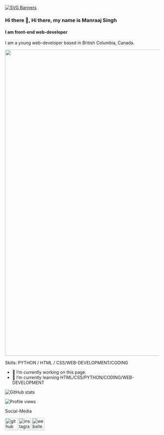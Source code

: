 [![SVG Banners](https://svg-banners.vercel.app/api?type=origin&text1=RAAJ2005&text2=Web-Developer&width=800&height=400)](https://github.com/Akshay090/svg-banners)


### Hi there 👋, Hi there, my name is Manraaj Singh
#### I am front-end web-developer
I am a young web-developer based in British Columbia, Canada.

<img src="https://media2.giphy.com/media/vGU8HPEygX9D2/giphy.gif" width="1000px">

Skills: PYTHON / HTML / CSS/WEB-DEVELOPMENT/CODING

- 🔭 I’m currently working on this page. 
- 🌱 I’m currently learning HTML/CSS/PYTHON/CODING/WEB-DEVELOPMENT 


![GitHub stats](https://github-readme-stats.vercel.app/api?username=raaj2005&show_icons=true)  

![Profile views](https://gpvc.arturio.dev/raaj2005)  

Social-Media

[<img src='https://cdn.jsdelivr.net/npm/simple-icons@3.0.1/icons/github.svg' alt='github' height='40'>](https://github.com/raaj2005)  [<img src='https://cdn.jsdelivr.net/npm/simple-icons@3.0.1/icons/instagram.svg' alt='instagram' height='40'>](https://www.instagram.com/raj.s.05/)  [<img src='https://cdn.jsdelivr.net/npm/simple-icons@3.0.1/icons/icloud.svg' alt='website' height='40'>](raaj.ga)  
